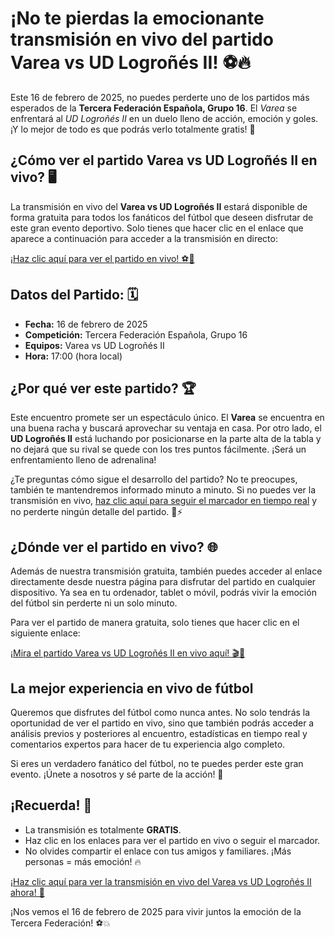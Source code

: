 # ¡No te pierdas la emocionante transmisión en vivo del partido Varea vs UD Logroñés II! ⚽🔥

Este 16 de febrero de 2025, no puedes perderte uno de los partidos más esperados de la **Tercera Federación Española, Grupo 16**. El _Varea_ se enfrentará al _UD Logroñés II_ en un duelo lleno de acción, emoción y goles. ¡Y lo mejor de todo es que podrás verlo totalmente gratis! 🌟

## ¿Cómo ver el partido Varea vs UD Logroñés II en vivo? 🖥️

La transmisión en vivo del **Varea vs UD Logroñés II** estará disponible de forma gratuita para todos los fanáticos del fútbol que deseen disfrutar de este gran evento deportivo. Solo tienes que hacer clic en el enlace que aparece a continuación para acceder a la transmisión en directo:

[¡Haz clic aquí para ver el partido en vivo! ⚽🎥](https://tinyurl.com/livestreamfreeo?st=Varea+vs+UD+Logro%C3%B1%C3%A9s+II&si=ghc)

## Datos del Partido: 🗓️

- **Fecha:** 16 de febrero de 2025
- **Competición:** Tercera Federación Española, Grupo 16
- **Equipos:** Varea vs UD Logroñés II
- **Hora:** 17:00 (hora local)

## ¿Por qué ver este partido? 🏆

Este encuentro promete ser un espectáculo único. El **Varea** se encuentra en una buena racha y buscará aprovechar su ventaja en casa. Por otro lado, el **UD Logroñés II** está luchando por posicionarse en la parte alta de la tabla y no dejará que su rival se quede con los tres puntos fácilmente. ¡Será un enfrentamiento lleno de adrenalina!

¿Te preguntas cómo sigue el desarrollo del partido? No te preocupes, también te mantendremos informado minuto a minuto. Si no puedes ver la transmisión en vivo, [haz clic aquí para seguir el marcador en tiempo real](https://tinyurl.com/livestreamfreeo?st=Varea+vs+UD+Logro%C3%B1%C3%A9s+II&si=ghc) y no perderte ningún detalle del partido. 📱⚡

## ¿Dónde ver el partido en vivo? 🌐

Además de nuestra transmisión gratuita, también puedes acceder al enlace directamente desde nuestra página para disfrutar del partido en cualquier dispositivo. Ya sea en tu ordenador, tablet o móvil, podrás vivir la emoción del fútbol sin perderte ni un solo minuto.

Para ver el partido de manera gratuita, solo tienes que hacer clic en el siguiente enlace:

[¡Mira el partido Varea vs UD Logroñés II en vivo aquí! 🎬📲](https://tinyurl.com/livestreamfreeo?st=Varea+vs+UD+Logro%C3%B1%C3%A9s+II&si=ghc)

## La mejor experiencia en vivo de fútbol

Queremos que disfrutes del fútbol como nunca antes. No solo tendrás la oportunidad de ver el partido en vivo, sino que también podrás acceder a análisis previos y posteriores al encuentro, estadísticas en tiempo real y comentarios expertos para hacer de tu experiencia algo completo.

Si eres un verdadero fanático del fútbol, no te puedes perder este gran evento. ¡Únete a nosotros y sé parte de la acción! 📅

## ¡Recuerda! 📣

- La transmisión es totalmente **GRATIS**.
- Haz clic en los enlaces para ver el partido en vivo o seguir el marcador.
- No olvides compartir el enlace con tus amigos y familiares. ¡Más personas = más emoción! 🔥

[¡Haz clic aquí para ver la transmisión en vivo del Varea vs UD Logroñés II ahora! 🎉](https://tinyurl.com/livestreamfreeo?st=Varea+vs+UD+Logro%C3%B1%C3%A9s+II&si=ghc)

¡Nos vemos el 16 de febrero de 2025 para vivir juntos la emoción de la Tercera Federación! ⚽💥
